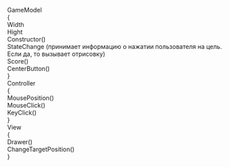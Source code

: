 GameModel<br>
{<br>
    Width<br>
    Hight<br>
    Сonstructor()<br>
    StateChange (принимает информацию о нажатии пользователя на цель.<br>
    Если да, то вызывает отрисовку)<br>
    Score()<br>
    CenterButton()<br>
}<br>
Controller <br>
{<br>
    MousePosition()<br>
    MouseClick()<br>
    KeyClick()<br>
}<br>
View<br>
{<br>
    Drawer()<br>
    ChangeTargetPosition()<br>
}